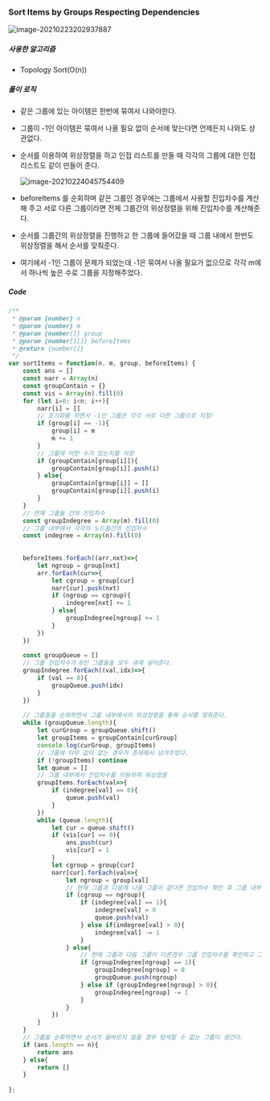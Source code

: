 ### Sort Items by Groups Respecting Dependencies

![image-20210223202937887](C:\Users\user\AppData\Roaming\Typora\typora-user-images\image-20210223202937887.png)

##### 사용한 알고리즘

- Topology Sort(O(n))



##### 풀이 로직

- 같은 그룹에 있는 아이템은 한번에 묶여서 나와야한다.

- 그룹이 -1인 아이템은 묶여서 나올 필요 없이 순서에 맞는다면 언제든지 나와도 상관없다.

- 순서를 이용하여 위상정렬을 하고 인접 리스트를 만들 때 각각의 그룹에 대한 인접 리스트도 같이 만들어 준다.

  ![image-20210224045754409](C:\Users\user\AppData\Roaming\Typora\typora-user-images\image-20210224045754409.png)

- beforeItems 를 순회하며 같은 그룹인 경우에는 그룹에서 사용할 진입차수를 계산해 주고 서로 다른 그룹이라면 전체 그룹간의 위상정렬을 위해 진입차수를 계산해준다.

- 순서를 그룹간의 위상정렬을 진행하고 한 그룹에 들어갔을 때 그룹 내에서 한번도 위상정렬을 해서 순서를 맞춰준다.

- 여기에서 -1인 그룹이 문제가 되었는데 -1은 묶여서 나올 필요가 없으므로 각각 m에서 하나씩 높은 수로 그룹을 지정해주었다.



##### Code

```javascript
/**
 * @param {number} n
 * @param {number} m
 * @param {number[]} group
 * @param {number[][]} beforeItems
 * @return {number[]}
 */
var sortItems = function(n, m, group, beforeItems) {
    const ans = []
    const narr = Array(n)
    const groupContain = {}
    const vis = Array(n).fill(0)
    for (let i=0; i<n; i++){
        narr[i] = []
        // 초기화를 하면서 -1인 그룹은 각각 서로 다른 그룹으로 지정!
        if (group[i] == -1){
            group[i] = m
            m += 1
        }
        // 그룹에 어떤 수가 있는지를 저장
        if (groupContain[group[i]]){
            groupContain[group[i]].push(i)
        } else{
            groupContain[group[i]] = []
            groupContain[group[i]].push(i)
        }
    }
    // 전체 그룹들 간의 진입차수
    const groupIndegree = Array(m).fill(0)
    // 그룹 내부에서 각각의 노드들간의 진입차수
    const indegree = Array(n).fill(0)
    
    
    beforeItems.forEach((arr,nxt)=>{
        let ngroup = group[nxt]
        arr.forEach(cur=>{
            let cgroup = group[cur]
            narr[cur].push(nxt)
            if (ngroup == cgroup){
                indegree[nxt] += 1
            } else{
                groupIndegree[ngroup] += 1
            }
        })
    })
    
    const groupQueue = []
    // 그룹 진입차수가 0인 그룹들을 모두 큐에 넣어준다.
    groupIndegree.forEach((val,idx)=>{
        if (val == 0){
            groupQueue.push(idx)
        }
    })
    
    // 그룹들을 순회하면서 그룹 내부에서의 위상정렬을 통해 순서를 맞춰준다.
    while (groupQueue.length){
        let curGroup = groupQueue.shift()
        let groupItems = groupContain[curGroup]
        console.log(curGroup, groupItems)
        // 그룹에 아무 값이 없는 경우가 존재해서 넘겨주었다.
        if (!groupItems) continue
        let queue = []
        // 그룹 내부에서 진입차수를 이용하여 위상정렬
        groupItems.forEach(val=>{
            if (indegree[val] == 0){
                queue.push(val)
            }
        })
        while (queue.length){
            let cur = queue.shift()
            if (vis[cur] == 0){
                ans.push(cur)
                vis[cur] = 1
            }
            let cgroup = group[cur]
            narr[cur].forEach(val=>{
                let ngroup = group[val]
                // 현재 그룹과 다음에 나올 그룹이 같다면 진입차수 확인 후 그룹 내부 큐에 넣어준다. 
                if (cgroup == ngroup){
                    if (indegree[val] == 1){
                        indegree[val] = 0
                        queue.push(val)
                    } else if(indegree[val] > 0){
                        indegree[val] -= 1
                    }
                } else{
                    // 현재 그룹과 다음 그룹이 다른경우 그룹 진입차수를 확인하고 그룹 큐에 넣어준다.
                    if (groupIndegree[ngroup] == 1){
                        groupIndegree[ngroup] = 0
                        groupQueue.push(ngroup)
                    } else if (groupIndegree[ngroup] > 0){
                        groupIndegree[ngroup] -= 1
                    }
                }
            })
        }
    }
    // 그룹을 순회하면서 순서가 올바르지 않을 경우 탐색할 수 없는 그룹이 생긴다.
    if (ans.length == n){
        return ans
    } else{
        return []
    }
    
};
```

